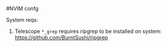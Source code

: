 #NVIM confg

System reqs:
1. Telescope `*_grep` requires ripgrep to be installed on system: https://github.com/BurntSushi/ripgrep
